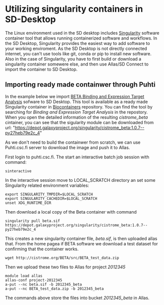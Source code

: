 # Utilizing singularity containers in SD-Desktop

The Linux environment used in the SD desktop includes [Singularity](https://sylabs.io/guides/3.8/user-guide/) 
software container tool that allows running containerized software and workflows. In the SD Desktop, Singularity
provides the easiest way to add software to your working enviroment. As the SD Desktop is not directly connected internet, 
you can't use tools like git, conda or pip to install new software. Also in the case of Singularity, you have to first build 
or download a singularity container somewere else, and then use Allas/SD Connect to import the container to SD Desktop.

## Importing ready made containwer through Puhti


In the example below we import [BETA Binding and Expression Target Analysis](https://cistrome.org/BETA/index.html) sofware to SD Desktop.
This tool is available as a ready made Singularity container in [Biocontainers](https://biocontainers.pro/registry) repository. You can find the tool
by searching for _Binding and Expression Target Analysis_ in the repostory. When you open the detailed information of the resulting _cistrome_beta_ cintainer, 
you can see that the sigularity module can be downloaded from url: "https://depot.galaxyproject.org/singularity/cistrome_beta:1.0.7--py27heb79e2c_4" 

As we don't need to build the containwer from scratch, we can use Puhti.csc.fi server to download the image and push it to Allas.

First login to puhti.csc.fi. The start an interactive batch job session with command:

```text
sinteractive
```
In the interactive session move to LOCAL_SCRATCH directory an set some Singularity related environment variables:
 
 ```text
 export SINGULARITY_TMPDIR=$LOCAL_SCRATCH
 export SINGULARITY_CACHEDIR=$LOCAL_SCRATCH
 unset XDG_RUNTIME_DIR
```

Then download a local copy of the Beta container with command

```text
singularity pull beta.sif https://depot.galaxyproject.org/singularity/cistrome_beta:1.0.7--py27heb79e2c_4
```
This creates a new singularity container file, _beta.sif_, is then uploaded allas that. From the home pagea if BETA software 
we download a test dataset for confirming that the container works.

```text
wget http://cistrome.org/BETA/src/BETA_test_data.zip
```

Then we upload these two files to Allas for project _2012345_

```text
module load allas
allas-conf project-2012345
a-put --nc beta.sif -b 2012345_beta
a-put --nc BETA_test_data.zip -b 2012345_beta
```

The commands above store the files into bucket _2012345_beta_ in Allas.





